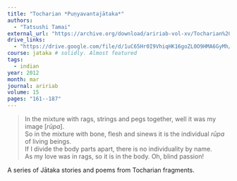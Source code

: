 ```yaml
---
title: "Tocharian *Puṇyavantajātaka*"
authors:
  - "Tatsushi Tamai"
external_url: "https://archive.org/download/aririab-vol-xv/Tocharian%20Punyavantajataka.pdf"
drive_links:
  - "https://drive.google.com/file/d/1uC65Hr0I9VhiqHK16goZL0O9HMA6GyMh/view?usp=drivesdk"
course: jataka # solidly. Almost featured
tags:
  - indian
year: 2012
month: mar
journal: aririab
volume: 15
pages: "161--187"
---
```


> In the mixture with rags, strings and pegs together, well it was my image [*rūpa*].  
So in the mixture with bone, flesh and sinews it is the individual *rūpa* of living beings.  
If I divide the body parts apart, there is no individuality by name.  
As my love was in rags, so it is in the body. Oh, blind passion!

A series of Jātaka stories and poems from Tocharian fragments.
